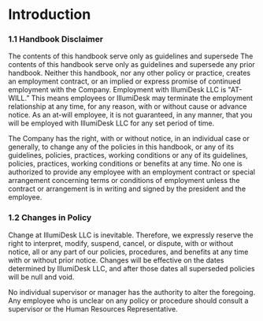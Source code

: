 # Introduction

### 1.1 Handbook Disclaimer

The contents of this handbook serve only as guidelines and supersede The contents of this handbook serve only as guidelines and supersede any prior handbook. Neither this handbook, nor any other policy or practice, creates an employment contract, or an implied or express promise of continued employment with the Company. Employment with IllumiDesk LLC is "AT-WILL.” This means employees or IllumiDesk may terminate the employment relationship at any time, for any reason, with or without cause or advance notice. As an at-will employee, it is not guaranteed, in any manner, that you will be employed with IllumiDesk LLC for any set period of time.

The Company has the right, with or without notice, in an individual case or generally, to change any of the policies in this handbook, or any of its guidelines, policies, practices, working conditions or any of its guidelines, policies, practices, working conditions or benefits at any time. No one is authorized to provide any employee with an employment contract or special arrangement concerning terms or conditions of employment unless the contract or arrangement is in writing and signed by the president and the employee.

### 1.2 Changes in Policy

Change at IllumiDesk LLC is inevitable. Therefore, we expressly reserve the right to interpret, modify, suspend, cancel, or dispute, with or without notice, all or any part of our policies, procedures, and benefits at any time with or without prior notice. Changes will be effective on the dates determined by IllumiDesk LLC, and after those dates all superseded policies will be null and void.

No individual supervisor or manager has the authority to alter the foregoing. Any employee who is unclear on any policy or procedure should consult a supervisor or the Human Resources Representative.

